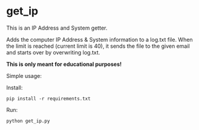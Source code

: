 # get_ip

This is an IP Address and System getter.

Adds the computer IP Address & System information to a log.txt file.
When the limit is reached (current limit is 40), it sends the file to the given email and starts over by overwriting log.txt.

**This is only meant for educational purposes!**

Simple usage:

Install:

```
pip install -r requirements.txt
```

Run:

```python
python get_ip.py
```
